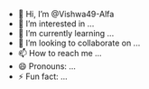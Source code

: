 - 👋 Hi, I’m @Vishwa49-Alfa
- 👀 I’m interested in ...
- 🌱 I’m currently learning ...
- 💞️ I’m looking to collaborate on ...
- 📫 How to reach me ...
- 😄 Pronouns: ...
- ⚡ Fun fact: ...

<!---
Vishwa49-Alfa/Vishwa49-Alfa is a ✨ special ✨ repository because its `README.md` (this file) appears on your GitHub profile.
You can click the Preview link to take a look at your changes.
--->
